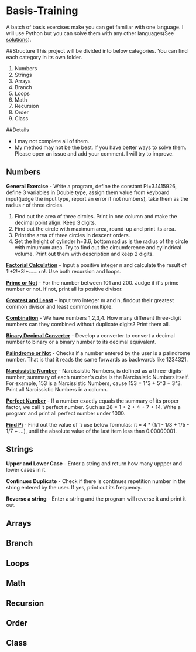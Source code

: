 Basis-Training
==============

A batch of basis exercises make you can get familiar with one language. I will use Python but you can solve them with any other languages(See [solutions](https://github.com/hsssgddtc/Basis-Training-Solutions)). 

##Structure
This project will be divided into below categories. You can find each category in its own folder.  
1. Numbers  
2. Strings  
3. Arrays  
4. Branch   
5. Loops  
6. Math  
7. Recursion  
8. Order  
9. Class

##Details
- I may not complete all of them.  
- My method may not be the best. If you have better ways to solve them. Please open an issue and add your comment. I will try to improve.

Numbers
------------
**General Exercise** - Write a program, define the constant Pi=3.1415926, define 3 variables in Double type, assign them value from keyboard input(judge the input type, report an error if not numbers), take them as the radius r of three circles.  
1. Find out the area of three circles. Print in one column and make the decimal point align. Keep 3 digits.  
2. Find out the circle with maximum area, round-up and print its area.  
3. Print the area of three circles in descent orders.  
4. Set the height of cylinder h=3.6, bottom radius is the radius of the circle with minumum area. Try to find out the circumference and cylindrical volume. Print out them with description and keep 2 digits. 

[**Factorial Calculation**](https://github.com/hsssgddtc/Basis_Training/blob/master/Numbers/Factorial_Calculation.py)  - Input a positive integer n and calculate the result of 1!+2!+3!+......+n!. Use both recursion and loops.

[**Prime or Not**](https://github.com/hsssgddtc/Basis_Training/blob/master/Numbers/Prime_or_Not.py) - For the number between 101 and 200. Judge if it's prime number or not. If not, print all its positive divisor.

[**Greatest and Least**](https://github.com/hsssgddtc/Basis_Training/blob/master/Numbers/Greatest_and%20Least.py) - Input two integer m and n, findout their greatest common divisor and least common multiple.

[**Combination**](https://github.com/hsssgddtc/Basis_Training/blob/master/Numbers/Combination.py) - We have numbers 1,2,3,4. How many different three-digit numbers can they combined without duplicate digits? Print them all.

[**Binary Decimal Converter**](https://github.com/hsssgddtc/Basis_Training/blob/master/Numbers/Binary_Decimal_Converter.py) - Develop a converter to convert a decimal number to binary or a binary number to its decimal equivalent.

[**Palindrome or Not**](https://github.com/hsssgddtc/Basis_Training/blob/master/Numbers/Palindrome.py) -  Checks if a number entered by the user is a palindrome number. That is that it reads the same forwards as backwards like 1234321.

[**Narcissistic Number**]() - Narcissistic Numbers, is defined as a three-digits-number, summary of each number's cube is the Narcissistic Numbers itself. For example, 153 is a Narcissistic Numbers, cause 153 = 1^3 + 5^3 + 3^3. Print all Narcissistic Numbers in a column.

[**Perfect Number**](https://github.com/hsssgddtc/Basis_Training/blob/master/Numbers/Palindrome.py) - If a number exactly equals the summary of its proper factor, we call it perfect number. Such as 28 = 1 + 2 + 4 + 7 + 14. Write a program and print all perfect number under 1000.

[**Find Pi**](https://github.com/hsssgddtc/Basis_Training/blob/master/Numbers/Find_Pi.py) - Find out the value of π use below formulas: π = 4 * (1/1 - 1/3 + 1/5 - 1/7 + ...), until the absolute value of the last item less than 0.00000001.

Strings
------------
**Upper and Lower Case** - Enter a string and return how many uppper and lower cases in it.

**Continues Duplicate** - Check if there is continues repetition number in the string entered by the user. If yes, print out its frequency.

**Reverse a string** - Enter a string and the program will reverse it and print it out.

Arrays
------------

Branch
------------

Loops
------------

Math
------------

Recursion
------------

Order
------------

Class
------------

